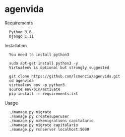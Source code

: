 # agenvida

Requirements

      Python 3.6
      Django 1.11

Installation

      You need to install python3

      sudo apt-get install python3 -y
      Virtualenv is optional but strongly suggested

      git clone https://github.com/lcmencia/agenvida.git
      cd agenvida
      virtualenv env -p python3
      source env/bin/activate
      pip install -r requirements.txt

Usage

      ./manage.py migrate
      ./manage.py createsuperuser
      ./manage.py makemigrations capitalario
      ./manage.py migrate capitalario
      ./manage.py runserver localhost:5000
